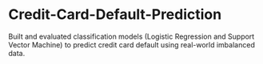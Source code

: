 # Credit-Card-Default-Prediction
Built and evaluated classification models (Logistic Regression and Support Vector Machine) to predict credit card default using real-world imbalanced data.
